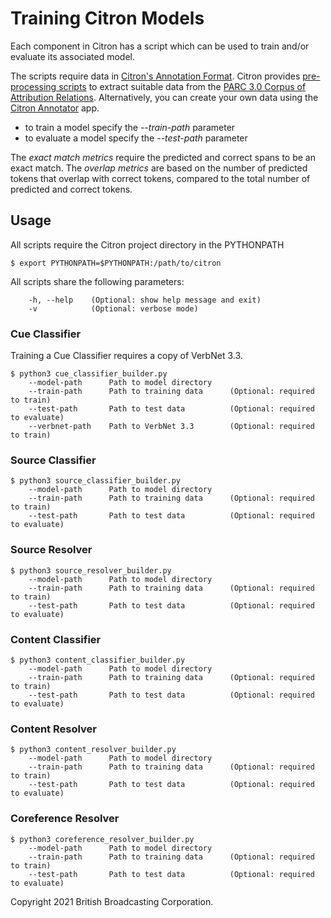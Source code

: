 # Training Citron Models #

Each component in Citron has a script which can be used to train and/or evaluate its associated model. 

The scripts require data in [Citron's Annotation Format](../../docs/data_format.md).  Citron provides [pre-processing scripts](../preprocess) to extract suitable data from the [PARC 3.0 Corpus of Attribution Relations](https://aclanthology.org/L16-1619/). Alternatively, you can create your own data using the [Citron Annotator](../annotator) app.

- to train a model specify the *--train-path* parameter
- to evaluate a model specify the *--test-path* parameter

The *exact match metrics* require the predicted and correct spans to be an exact match. The *overlap metrics* are based on the number of predicted tokens that overlap with correct tokens, compared to the total number of predicted and correct tokens.

## Usage ##

All scripts require the Citron project directory in the PYTHONPATH

    $ export PYTHONPATH=$PYTHONPATH:/path/to/citron

All scripts share the following parameters:

        -h, --help    (Optional: show help message and exit)
        -v            (Optional: verbose mode)

### Cue Classifier ###

Training a Cue Classifier requires a copy of VerbNet 3.3.

    $ python3 cue_classifier_builder.py
        --model-path      Path to model directory
        --train-path      Path to training data      (Optional: required to train)
        --test-path       Path to test data          (Optional: required to evaluate)
        --verbnet-path    Path to VerbNet 3.3        (Optional: required to train)

### Source Classifier ###

    $ python3 source_classifier_builder.py
        --model-path      Path to model directory
        --train-path      Path to training data      (Optional: required to train)
        --test-path       Path to test data          (Optional: required to evaluate)

### Source Resolver ###

    $ python3 source_resolver_builder.py
        --model-path      Path to model directory
        --train-path      Path to training data      (Optional: required to train)
        --test-path       Path to test data          (Optional: required to evaluate)

### Content Classifier ###

    $ python3 content_classifier_builder.py
        --model-path      Path to model directory
        --train-path      Path to training data      (Optional: required to train)
        --test-path       Path to test data          (Optional: required to evaluate)

### Content Resolver ###

    $ python3 content_resolver_builder.py
        --model-path      Path to model directory
        --train-path      Path to training data      (Optional: required to train)
        --test-path       Path to test data          (Optional: required to evaluate)

### Coreference Resolver ###

    $ python3 coreference_resolver_builder.py
        --model-path      Path to model directory
        --train-path      Path to training data      (Optional: required to train)
        --test-path       Path to test data          (Optional: required to evaluate)

Copyright 2021 British Broadcasting Corporation.

